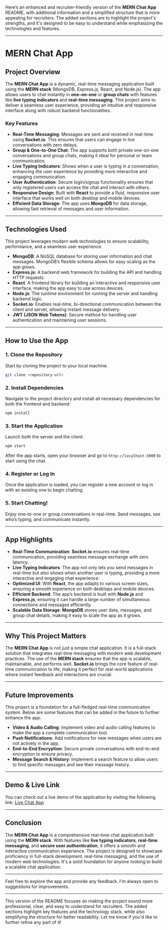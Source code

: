 Here’s an enhanced and recruiter-friendly version of the **MERN Chat App** README, with additional information and a simplified structure that is more appealing for recruiters. The added sections are to highlight the project's strengths, and it's designed to be easy to understand while emphasizing the technologies and features.

---

# MERN Chat App

## Project Overview
The **MERN Chat App** is a dynamic, real-time messaging application built using the **MERN stack** (MongoDB, Express.js, React, and Node.js). The app allows users to chat instantly in **one-on-one** or **group chats** with features like **live typing indicators** and **real-time messaging**. This project aims to deliver a seamless user experience, providing an intuitive and responsive interface along with robust backend functionalities.

### Key Features
- **Real-Time Messaging**: Messages are sent and received in real-time using **Socket.io**. This ensures that users can engage in live conversations with zero delays.
- **Group & One-to-One Chat**: The app supports both private one-on-one conversations and group chats, making it ideal for personal or team communication.
- **Live Typing Indicators**: Shows when a user is typing in a conversation, enhancing the user experience by providing more interactive and engaging communication.
- **User Authentication**: Secure login/signup functionality ensures that only registered users can access the chat and interact with others.
- **Responsive Design**: Built with **React** to provide a fluid, responsive user interface that works well on both desktop and mobile devices.
- **Efficient Data Storage**: The app uses **MongoDB** for data storage, allowing fast retrieval of messages and user information.

---

## Technologies Used
This project leverages modern web technologies to ensure scalability, performance, and a seamless user experience.

- **MongoDB**: A NoSQL database for storing user information and chat messages. MongoDB’s flexible schema allows for easy scaling as the app grows.
- **Express.js**: A backend web framework for building the API and handling HTTP requests.
- **React**: A frontend library for building an interactive and responsive user interface, making the app easy to use across devices.
- **Node.js**: The runtime environment for running the server and handling backend logic.
- **Socket.io**: Enables real-time, bi-directional communication between the client and server, allowing instant message delivery.
- **JWT (JSON Web Tokens)**: Secure method for handling user authentication and maintaining user sessions.

---

## How to Use the App

### 1. Clone the Repository
Start by cloning the project to your local machine.
```bash
git clone <repository-url>
```

### 2. Install Dependencies
Navigate to the project directory and install all necessary dependencies for both the frontend and backend:
```bash
npm install
```

### 3. Start the Application
Launch both the server and the client:
```bash
npm start
```
After the app starts, open your browser and go to `http://localhost:3000` to start using the chat.

### 4. Register or Log In
Once the application is loaded, you can register a new account or log in with an existing one to begin chatting. 

### 5. Start Chatting!
Enjoy one-to-one or group conversations in real-time. Send messages, see who’s typing, and communicate instantly.

---

## App Highlights
- **Real-Time Communication**: **Socket.io** ensures real-time communication, providing seamless message exchange with zero latency.
- **Live Typing Indicators**: The app not only lets you send messages in real-time but also shows when another user is typing, providing a more interactive and engaging chat experience.
- **Optimized UI**: With **React**, the app adapts to various screen sizes, ensuring a smooth experience on both desktops and mobile devices.
- **Efficient Backend**: The app’s backend is built with **Node.js** and **Express.js**, ensuring it can handle a large number of simultaneous connections and messages efficiently.
- **Scalable Data Storage**: **MongoDB** stores user data, messages, and group chat details, making it easy to scale the app as it grows.

---

## Why This Project Matters
The **MERN Chat App** is not just a simple chat application. It is a full-stack solution that integrates real-time messaging with modern web development practices. The use of the **MERN stack** ensures that the app is scalable, maintainable, and performs well. **Socket.io** brings the core feature of real-time communication to life, making it perfect for real-world applications where instant feedback and interactions are crucial.

---

## Future Improvements
This project is a foundation for a full-fledged real-time communication system. Below are some features that can be added in the future to further enhance the app:
- **Video & Audio Calling**: Implement video and audio calling features to make the app a complete communication tool.
- **Push Notifications**: Add notifications for new messages when users are not actively in the app.
- **End-to-End Encryption**: Secure private conversations with end-to-end encryption to ensure privacy.
- **Message Search & History**: Implement a search feature to allow users to find specific messages and see their message history.

---

## Demo & Live Link
You can check out a live demo of the application by visiting the following link:
[Live Chat App](https://chat-app-jzgr.onrender.com)

---

## Conclusion
The **MERN Chat App** is a comprehensive real-time chat application built using the **MERN stack**. With features like **live typing indicators**, **real-time messaging**, and **secure user authentication**, it offers a smooth and interactive communication experience. The project is designed to showcase proficiency in full-stack development, real-time messaging, and the use of modern web technologies. It's a solid foundation for anyone looking to build a scalable chat application.

---

Feel free to explore the app and provide any feedback. I'm always open to suggestions for improvements.

---

This version of the README focuses on making the project sound more professional, clear, and easy to understand for recruiters. The added sections highlight key features and the technology stack, while also simplifying the structure for better readability. Let me know if you'd like to further refine any part of it!
